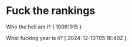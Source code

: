 # Fuck the rankings

Who the hell am I?
{ 10061915 }

What fucking year is it?
[ 2024-12-10T05:16:40Z ]
